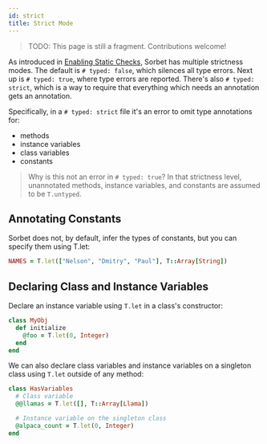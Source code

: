 ```yaml
---
id: strict
title: Strict Mode
---
```


> TODO: This page is still a fragment. Contributions welcome!

As introduced in [Enabling Static Checks](static.md), Sorbet has multiple
strictness modes. The default is `# typed: false`, which silences all type
errors. Next up is `# typed: true`, where type errors are reported. There's also
`# typed: strict`, which is a way to require that everything which needs an
annotation gets an annotation.

Specifically, in a `# typed: strict` file it's an error to omit type annotations
for:

- methods
- instance variables
- class variables
- constants

> Why is this not an error in `# typed: true`? In that strictness level,
> unannotated methods, instance variables, and constants are assumed to be
> `T.untyped`.

## Annotating Constants

Sorbet does not, by default, infer the types of constants, but you can specify
them using T.let:

```ruby
NAMES = T.let(["Nelson", "Dmitry", "Paul"], T::Array[String])
```

## Declaring Class and Instance Variables

Declare an instance variable using `T.let` in a class's constructor:

```ruby
class MyObj
  def initialize
    @foo = T.let(0, Integer)
  end
end
```

We can also declare class variables and instance variables on a singleton class
using `T.let` outside of any method:

```ruby
class HasVariables
  # Class variable
  @@llamas = T.let([], T::Array[Llama])

  # Instance variable on the singleton class
  @alpaca_count = T.let(0, Integer)
end
```
